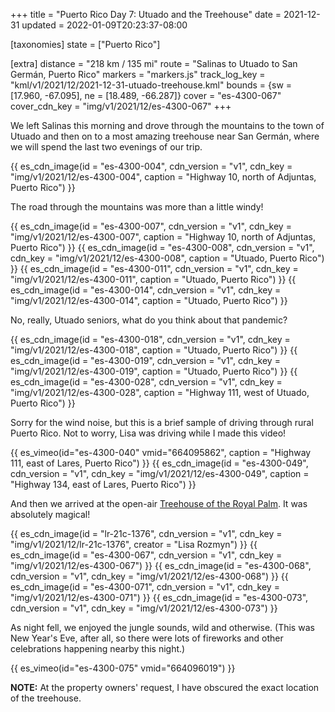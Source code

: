 +++
title = "Puerto Rico Day 7: Utuado and the Treehouse"
date = 2021-12-31
updated = 2022-01-09T20:23:37-08:00

[taxonomies]
state = ["Puerto Rico"]

[extra]
distance = "218 km / 135 mi"
route = "Salinas to Utuado to San Germán, Puerto Rico"
markers = "markers.js"
track_log_key = "kml/v1/2021/12/2021-12-31-utuado-treehouse.kml"
bounds = {sw = [17.960, -67.095], ne = [18.489, -66.287]}
cover = "es-4300-067"
cover_cdn_key = "img/v1/2021/12/es-4300-067"
+++

We left Salinas this morning and drove through the mountains to the town of Utuado and then on to a most amazing treehouse near San Germán, where we will spend the last two evenings of our trip.

<!-- more -->

{{ es_cdn_image(id = "es-4300-004", cdn_version = "v1", cdn_key = "img/v1/2021/12/es-4300-004", caption = "Highway 10, north of Adjuntas, Puerto Rico") }}

The road through the mountains was more than a little windy!

{{ es_cdn_image(id = "es-4300-007", cdn_version = "v1", cdn_key = "img/v1/2021/12/es-4300-007", caption = "Highway 10, north of Adjuntas, Puerto Rico") }}
{{ es_cdn_image(id = "es-4300-008", cdn_version = "v1", cdn_key = "img/v1/2021/12/es-4300-008", caption = "Utuado, Puerto Rico") }}
{{ es_cdn_image(id = "es-4300-011", cdn_version = "v1", cdn_key = "img/v1/2021/12/es-4300-011", caption = "Utuado, Puerto Rico") }}
{{ es_cdn_image(id = "es-4300-014", cdn_version = "v1", cdn_key = "img/v1/2021/12/es-4300-014", caption = "Utuado, Puerto Rico") }}

No, really, Utuado seniors, what do you think about that pandemic?

{{ es_cdn_image(id = "es-4300-018", cdn_version = "v1", cdn_key = "img/v1/2021/12/es-4300-018", caption = "Utuado, Puerto Rico") }}
{{ es_cdn_image(id = "es-4300-019", cdn_version = "v1", cdn_key = "img/v1/2021/12/es-4300-019", caption = "Utuado, Puerto Rico") }}
{{ es_cdn_image(id = "es-4300-028", cdn_version = "v1", cdn_key = "img/v1/2021/12/es-4300-028", caption = "Highway 111, west of Utuado, Puerto Rico") }}

Sorry for the wind noise, but this is a brief sample of driving through rural Puerto Rico. Not to worry, Lisa was driving while I made this video!

{{ es_vimeo(id="es-4300-040" vmid="664095862", caption = "Highway 111, east of Lares, Puerto Rico") }}
{{ es_cdn_image(id = "es-4300-049", cdn_version = "v1", cdn_key = "img/v1/2021/12/es-4300-049", caption = "Highway 134, east of Lares, Puerto Rico") }}

And then we arrived at the open-air [Treehouse of the Royal Palm](https://www.airbnb.com/rooms/33345310). It was absolutely magical!

{{ es_cdn_image(id = "lr-21c-1376", cdn_version = "v1", cdn_key = "img/v1/2021/12/lr-21c-1376", creator = "Lisa Rozmyn") }}
{{ es_cdn_image(id = "es-4300-067", cdn_version = "v1", cdn_key = "img/v1/2021/12/es-4300-067") }}
{{ es_cdn_image(id = "es-4300-068", cdn_version = "v1", cdn_key = "img/v1/2021/12/es-4300-068") }}
{{ es_cdn_image(id = "es-4300-071", cdn_version = "v1", cdn_key = "img/v1/2021/12/es-4300-071") }}
{{ es_cdn_image(id = "es-4300-073", cdn_version = "v1", cdn_key = "img/v1/2021/12/es-4300-073") }}

As night fell, we enjoyed the jungle sounds, wild and otherwise. (This was New Year's Eve, after all, so there were lots of fireworks and other celebrations happening nearby this night.)

{{ es_vimeo(id="es-4300-075" vmid="664096019") }}

**NOTE:** At the property owners' request, I have obscured the exact location of the treehouse.
